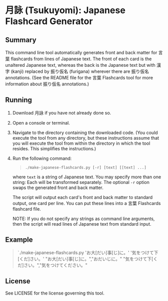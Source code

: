 
月詠 (Tsukuyomi): Japanese Flashcard Generator
=============================================

Summary
-------

This command line tool automatically generates front and back matter for
言葉 flashcards from lines of Japanese text.  The front of each card is the
unaltered Japanese text, whereas the back is the Japanese text but with
漢字 (kanji) replaced by 振り仮名 (furigana) wherever there are
振り仮名 annotations.  (See the README file for the 言葉 Flashcards tool for
more information about 振り仮名 annotations.)



Running
-------

1. Download 月詠 if you have not already done so.

2. Open a console or terminal.

3. Navigate to the directory containing the downloaded code.  (You could
   execute the tool from any directory, but these instructions assume that
   you will execute the tool from within the directory in which the tool
   resides.  This simplifies the instructions.)

4. Run the following command:

   > `./make-japanese-flashcards.py [-r] [text] [[text] ...]`

   where `text` is a string of Japanese text.  You may specify more than
   one string: Each will be transformed separately.  The optional `-r` option
   swaps the generated front and back matter.
   
   The script will output each card's front and back matter to standard
   output, one card per line.  You can put these lines into a 言葉
   Flashcards flashcard file.
   
   NOTE: If you do not specify any strings as command line arguments, then
   the script will read lines of Japanese text from standard input.



Example
-------

> `./make-japanese-flashcards.py 'お大[だい]事[じ]に。' '気をつけて下[くだ]さい。'
> "お大[だい]事[じ]に。","おだいじに。"
> "気をつけて下[くだ]さい。","気をつけてください。"



License
-------

See LICENSE for the license governing this tool.


